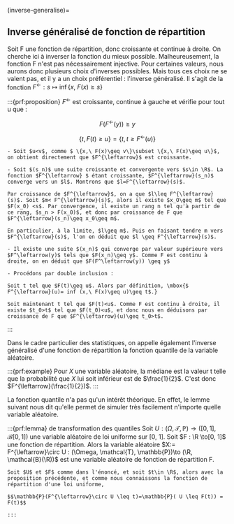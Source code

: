 (inverse-generalise)=
##   Inverse généralisé de fonction de répartition
$\newcommand{\R}{\mathbb{R}}$
$\newcommand{\Q}{\mathbb{Q}}$
$\newcommand{\N}{\mathbb{N}}$

 Soit F une fonction de répartition, donc croissante et continue à droite. On cherche ici à inverser la fonction du mieux possible. Malheureusement, la fonction F n'est pas nécessairement injective. Pour certaines valeurs, nous aurons donc plusieurs choix d'inverses possibles. Mais tous ces choix ne se valent pas, et il y a un choix préférentiel : l'inverse généralisé.
Il s'agit de la fonction $F^{\leftarrow} : s \mapsto \inf \{x,\ F(x)\geq s\}$

:::{prf:proposition} 
$F^{\leftarrow}$ est croissante, continue à gauche et vérifie pour tout u que :

$$F(F^{\leftarrow}(y))\geq y $$

$$\{t, F(t)\geq u\} = \{t, t\geq F^{\leftarrow}(u)\}$$

```{prf:proof}
- Soit $u<v$, comme $ \{x,\ F(x)\geq v\}\subset \{x,\ F(x)\geq u\}$, on obtient directement que $F^{\leftarrow}$ est croissante.

- Soit $(s_n)$ une suite croissante et convergente vers $s\in \R$. La fonction $F^{\leftarrow} $ étant croissante, $F^{\leftarrow}(s_n)$ converge vers un $l$. Montrons que $l=F^{\leftarrow}(s)$.

Par croissance de $F^{\leftarrow}$, on a que $l\leq F^{\leftarrow}(s)$. Soit $m< F^{\leftarrow}(s)$, alors il existe $x_O\geq m$ tel que $F(x_0) <s$. Par convergence, il existe un rang n tel qu'à partir de ce rang, $s_n > F(x_0)$, et donc par croissance de F que $F^{\leftarrow}(s_n)\geq x_0\geq m$.

En particulier, à la limite, $l\geq m$. Puis en faisant tendre m vers $F^{\leftarrow}(s)$, l'on en déduit que $l \geq F^{\leftarrow}(s)$.

- Il existe une suite $(x_n)$ qui converge par valeur supérieure vers $F^\leftarrow(y)$ tels que $F(x_n)\geq y$. Comme F est continu à droite, on en déduit que $F(F^\leftarrow(y)) \geq y$

- Procédons par double inclusion : 

Soit t tel que $F(t)\geq u$. Alors par définition, \mbox{$ F^{\leftarrow}(u)= inf (x,\ F(x)\geq u)\geq t$.}

Soit maintenant t tel que $F(t)<u$. Comme F est continu à droite, il existe $t_0>t$ tel que $F(t_0)<u$, et donc nous en déduisons par croissance de F que $F^{\leftarrow}(u)\geq t_0>t$.

```
:::





Dans le cadre particulier des statistiques, on appelle également l'inverse généralisé d'une fonction de répartition la fonction quantile de la variable aléatoire.

:::{prf:example}
Pour $X$ une variable aléatoire, la médiane est la valeur t telle que la probabilité que $X$ lui soit inférieur est de $\frac{1}{2}$. C'est donc  $F^{\leftarrow}(\frac{1}{2})$.
:::

La fonction quantile n'a pas qu'un intérêt théorique. En effet, le lemme suivant nous dit qu'elle permet de simuler très facilement n'importe quelle variable aléatoire.


:::{prf:lemma} de transformation des quantiles
Soit $U : (\Omega, \mathcal{T}, \mathbb{P}) \to ([0, 1], \mathcal{B}[0, 1])$ une variable aléatoire de loi uniforme sur [0, 1]. Soit $F : \R \to[0, 1]$ une fonction de répartition. Alors la variable aléatoire $X:= F^{\leftarrow}\circ U :
(\Omega, \mathcal{T}, \mathbb{P})\to (\R, \mathcal{B}(\R))$ est une variable aléatoire de fonction de répartition F.

```{prf:proof} 
Soit $U$ et $F$ comme dans l'énoncé, et soit $t\in \R$, alors avec la proposition précédente, et comme nous connaissons la fonction de répartition d'une loi uniforme, 

$$\mathbb{P}(F^{\leftarrow}\circ U \leq t)=\mathbb{P}( U \leq F(t)) = F(t)$$

:::

    








